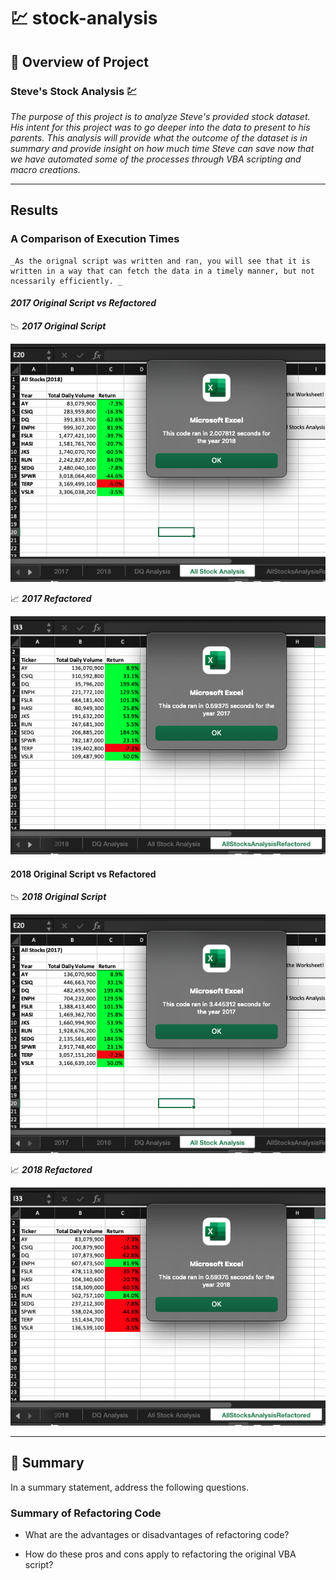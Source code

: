 # :chart: stock-analysis

## :open_book: Overview of Project
### Steve's Stock Analysis :chart:
   _The purpose of this project is to analyze Steve's provided stock dataset. His intent for this project was to go deeper into the data to present to his parents. This analysis will provide what the outcome of the dataset is in summary and provide insight on how much time Steve can save now that we have automated some of the processes through VBA scripting and macro creations._

---
## Results

### A Comparison of Execution Times
    _As the orignal script was written and ran, you will see that it is written in a way that can fetch the data in a timely manner, but not ncessarily efficiently. _

#### _**2017 Original Script vs Refactored**_

:chart_with_downwards_trend: _**2017 Original Script**_

![This is an image](https://github.com/hastyjr/stock-analysis/blob/main/Resources/2017%20-%20original%20script.png) 


:chart_with_upwards_trend: _**2017 Refactored**_

![This is an image](https://github.com/hastyjr/stock-analysis/blob/main/Resources/VBA_Challenge_2017.png)


#### **2018 Original Script vs Refactored**

:chart_with_downwards_trend: _**2018 Original Script**_

![This is an image](https://github.com/hastyjr/stock-analysis/blob/main/Resources/2018%20-%20orignial%20script.png)
     
:chart_with_upwards_trend:	 _**2018 Refactored**_

![This is an image](https://github.com/hastyjr/stock-analysis/blob/main/Resources/VBA_Challenge_2018.png)
     

--- 
## :closed_book: Summary
 In a summary statement, address the following questions.

### Summary of Refactoring Code
* What are the advantages or disadvantages of refactoring code?

* How do these pros and cons apply to refactoring the original VBA script?
